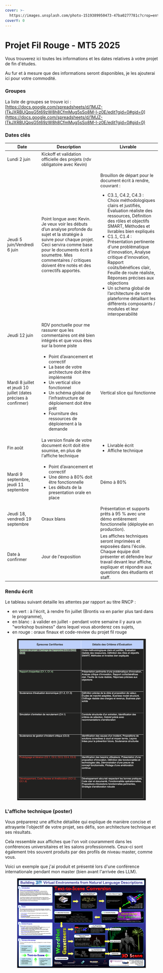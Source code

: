 ```yaml
---
cover: >-
  https://images.unsplash.com/photo-1519389950473-47ba0277781c?crop=entropy&cs=srgb&fm=jpg&ixid=M3wxOTcwMjR8MHwxfHNlYXJjaHwxMHx8cHJvamVjdHxlbnwwfHx8fDE3NDg3OTAyMDN8MA&ixlib=rb-4.1.0&q=85
coverY: 0
---
```


# Projet Fil Rouge - MT5 2025

Vous trouverez ici toutes les informations et les dates relatives à votre projet de fin d'études.

Au fur et à mesure que des informations seront disponibles, je les ajouterai ici pour votre commodité.

### Groupes

La liste de groupes se trouve ici : [https://docs.google.com/spreadsheets/d/1MJZ-lTkJXRBUQpsG5t69zW8h8CfmMug5sSo8M-I-z0E/edit?gid=0#gid=0](https://docs.google.com/spreadsheets/d/1MJZ-lTkJXRBUQpsG5t69zW8h8CfmMug5sSo8M-I-z0E/edit?gid=0#gid=0)



### Dates clés

| Date                                                              | Description                                                                                                                                                                                                                                                                                  | Livrable                                                                                                                                                                                                                                                                                                                                                                                                                                                                                                                                                                                                                        |
| ----------------------------------------------------------------- | -------------------------------------------------------------------------------------------------------------------------------------------------------------------------------------------------------------------------------------------------------------------------------------------- | ------------------------------------------------------------------------------------------------------------------------------------------------------------------------------------------------------------------------------------------------------------------------------------------------------------------------------------------------------------------------------------------------------------------------------------------------------------------------------------------------------------------------------------------------------------------------------------------------------------------------------- |
| Lundi 2 juin                                                      | Kickoff et validation officielle des projets (rdv obligatoire avec Kevin)                                                                                                                                                                                                                    |                                                                                                                                                                                                                                                                                                                                                                                                                                                                                                                                                                                                                                 |
| Jeudi 5 juin/Vendredi 6 juin                                      | Point longue avec Kevin. Je veux voir les débuts d’un analyse profonde du sujet et la stratégie à suivre pour chaque projet. Ceci servira comme base pour le documents écrit à soumettre. Mes commentaires / critiques doivent être notés et des correctifs apportés.                        | <p>Brouillon de départ pour le document écrit à rendre, couvrant : </p><ul><li>C3.1, C4.2, C4.3 : Choix méthodologiques clairs et justifiés, Évaluation réaliste des ressources, Définition des rôles et objectifs SMART, Méthodes et livrables bien expliqués</li><li>C1.1, C1.4 : Présentation pertinente d'une problématique d'innovation, Analyse critique d'innovation, Rapport coûts/bénéfices clair, Feuille de route réaliste, Réponses précises aux objections</li><li>Un schema global de l’architecture de votre plateforme détaillant les différents composants / modules et leur interoperabilité</li></ul><p></p> |
| Jeudi 12 juin                                                     | RDV ponctuelle pour me rassurer que les commentaires ont été bien intégrés et que vous êtes sur la bonne piste                                                                                                                                                                               |                                                                                                                                                                                                                                                                                                                                                                                                                                                                                                                                                                                                                                 |
| Mardi 8 juillet et jeudi 10 juillet (dates précises à confirmer)  | <ul><li>Point d’avancement et correctif</li><li>La base de votre architecture doit être implémenté</li><li>Un vertical slice fonctionnel </li><li>Un schéma global de l’infrastructure de déploiement doit être prêt</li><li>Fourniture des ressources de déploiement à la demande</li></ul> | Vertical slice qui fonctionne                                                                                                                                                                                                                                                                                                                                                                                                                                                                                                                                                                                                   |
| Fin août                                                          | La version finale de votre document écrit doit être soumise, en plus de l'affiche technique                                                                                                                                                                                                  | <ul><li>Livrable écrit</li><li>Affiche technique</li></ul>                                                                                                                                                                                                                                                                                                                                                                                                                                                                                                                                                                      |
| Mardi 9 septembre, jeudi 11 septembre                             | <ul><li>Point d’avancement et correctif</li><li>Une démo à 80% doit être fonctionnelle</li><li>Les débuts de la presentation orale en place</li></ul>                                                                                                                                        | Démo à 80%                                                                                                                                                                                                                                                                                                                                                                                                                                                                                                                                                                                                                      |
| Jeudi 18, vendredi 19 septembre                                   | Oraux blans                                                                                                                                                                                                                                                                                  | Présentation et supports prêts à 95 % avec une démo entièrement fonctionnelle (déployée en production).                                                                                                                                                                                                                                                                                                                                                                                                                                                                                                                         |
| Date à confirmer                                                  | Jour de l'exposition                                                                                                                                                                                                                                                                         | Les affiches techniques seront imprimées et exposées dans l'école. Chaque équipe doit présenter et défendre leur travail devant leur affiche, expliquer et répondre aux questions des étudiants et staff.                                                                                                                                                                                                                                                                                                                                                                                                                       |



### Rendu écrit

Le tableau suivant detaille les attentes par rapport au titre RNCP :

* en vert : à l'écrit, à rendre fin juillet (Brontis va en parler plus tard dans le programme),
* en blanc : à valider en juillet - pendant votre semaine il y aura un "workshop business" dans lequel vous aborderez ces sujets,
* en rouge : oraux finaux et code-review du projet fil rouge

<figure><img src=".gitbook/assets/image.png" alt=""><figcaption></figcaption></figure>

### L'affiche technique (poster)

Vous préparerez une affiche détaillée qui explique de manière concise et attrayante l'objectif de votre projet, ses défis, son architecture technique et ses résultats.

Cela ressemble aux affiches que l'on voit couramment dans les conférences universitaires et les salons professionnels. Ceux-ci sont également très souvent produits par des profils de niveau master, comme vous.

Voici un exemple que j'ai produit et présenté lors d'une conférence internationale pendant mon master (bien avant l'arrivée des LLM).

<figure><img src=".gitbook/assets/GLASS_Poster.PNG" alt=""><figcaption></figcaption></figure>
